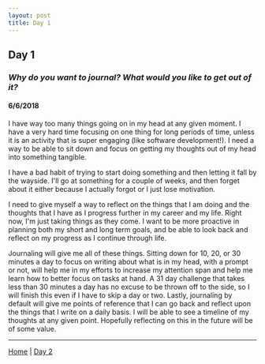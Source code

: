 ```yaml
---
layout: post
title: Day 1
---
```


## Day 1
### *Why do you want to journal? What would you like to get out of it?*
#### 6/6/2018

I have way too many things going on in my head at any given moment. I have a very hard time focusing on one thing for long periods of time, unless it is an activity that is super engaging (like software development!). I need a way to be able to sit down and focus on getting my thoughts out of my head into something tangible.

I have a bad habit of trying to start doing something and then letting it fall by the wayside. I'll go at something for a couple of weeks, and then forget about it either because I actually forgot or I just lose motivation.

I need to give myself a way to reflect on the things that I am doing and the thoughts that I have as I progress further in my career and my life. Right now, I'm just taking things as they come. I want to be more proactive in planning both my short and long term goals, and be able to look back and reflect on my progress as I continue through life.

Journaling will give me all of these things. Sitting down for 10, 20, or 30 minutes a day to focus on writing about what is in my head, with a prompt or not, will help me in my efforts to increase my attention span and help me learn how to better focus on tasks at hand. A 31 day challenge that takes less than 30 minutes a day has no excuse to be thrown off to the side, so I will finish this even if I have to skip a day or two. Lastly, journaling by default will give me points of reference that I can go back and reflect upon the things that I write on a daily basis. I will be able to see a timeline of my thoughts at any given point. Hopefully reflecting on this in the future will be of some value.

---
[Home](./) | [Day 2](./day-2)
